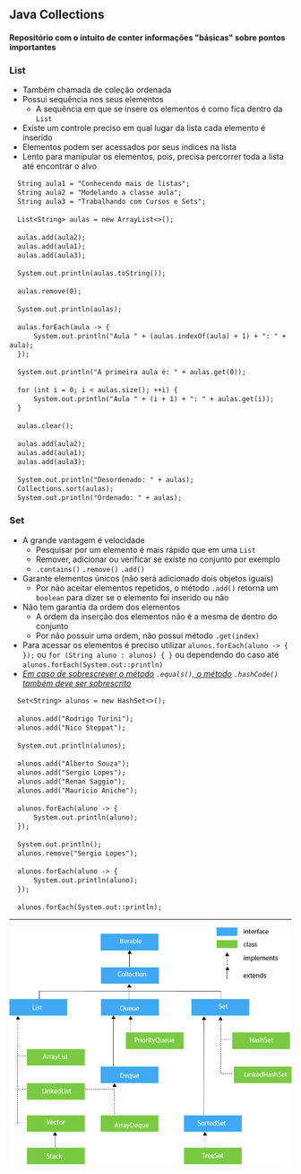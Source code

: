## Java Collections

#### Repositório com o intuito de conter informações "básicas" sobre pontos importantes

### List

- Também chamada de coleção ordenada
- Possui sequência nos seus elementos
  - A sequência em que se insere os elementos é como fica dentro da ```List```
- Existe um controle preciso em qual lugar da lista cada elemento é inserido
- Elementos podem ser acessados por seus índices na lista
- Lento para manipular os elementos, pois, precisa percorrer toda a lista até encontrar o alvo

```
  String aula1 = "Conhecendo mais de listas";
  String aula2 = "Modelando a classe aula";
  String aula3 = "Trabalhando com Cursos e Sets";
  
  List<String> aulas = new ArrayList<>();
  
  aulas.add(aula2);
  aulas.add(aula1);
  aulas.add(aula3);
  
  System.out.println(aulas.toString());
  
  aulas.remove(0);
  
  System.out.println(aulas);
  
  aulas.forEach(aula -> {
      System.out.println("Aula " + (aulas.indexOf(aula) + 1) + ": " + aula);
  });
  
  System.out.println("A primeira aula é: " + aulas.get(0));
  
  for (int i = 0; i < aulas.size(); ++i) {
      System.out.println("Aula " + (i + 1) + ": " + aulas.get(i));
  }
  
  aulas.clear();
  
  aulas.add(aula2);
  aulas.add(aula1);
  aulas.add(aula3);
  
  System.out.println("Desordenado: " + aulas);
  Collections.sort(aulas);
  System.out.println("Ordenado: " + aulas);
```

### Set

- A grande vantagem é velocidade
  - Pesquisar por um elemento é mais rápido que em uma ```List```
  - Remover, adicionar ou verificar se existe no conjunto por exemplo
  - ```.contains()``` ```.remove()``` ```.add()```
- Garante elementos únicos (não será adicionado dois objetos iguais)
  - Por não aceitar elementos repetidos, o método ```.add()``` retorna um ```boolean``` para dizer se o elemento foi inserido ou não
- Não tem garantia da ordem dos elementos
  - A ordem da inserção dos elementos não é a mesma de dentro do conjunto
  - Por não possuir uma ordem, não possui método ```.get(index)```
- Para acessar os elementos é preciso utilizar ```alunos.forEach(aluno -> { });``` ou ```for (String aluno : alunos) { }``` ou dependendo do caso até ```alunos.forEach(System.out::println)```
- <i><u>Em caso de sobrescrever o método</u> ```.equals()```<u>, o método</u> ```.hashCode()``` <u>também deve ser sobrescrito</u></i>


```
  Set<String> alunos = new HashSet<>();
  
  alunos.add("Rodrigo Turini");
  alunos.add("Nico Steppat");
  
  System.out.println(alunos);
  
  alunos.add("Alberto Souza");
  alunos.add("Sergio Lopes");
  alunos.add("Renan Saggio");
  alunos.add("Mauricio Aniche");
  
  alunos.forEach(aluno -> {
      System.out.println(aluno);
  });
  
  System.out.println();
  alunos.remove("Sergio Lopes");
  
  alunos.forEach(aluno -> {
      System.out.println(aluno);
  });
  
  alunos.forEach(System.out::println);
```

---


![Java Collection Hierarchy](images/java-collection-hierarchy.png)
